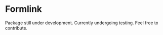 # Formlink

Package still under development. Currently undergoing testing. Feel free to contribute.
